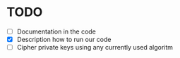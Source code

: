 # TODO

- [ ] Documentation in the code
- [x] Description how to run our code
- [ ] Cipher private keys using any currently used algoritm
